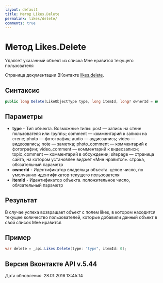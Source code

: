 ```yaml
---
layout: default
title: Метод Likes.Delete
permalink: likes/delete/
comments: true
---
```

# Метод Likes.Delete
Удаляет указанный объект из списка Мне нравится текущего пользователя

Страница документации ВКонтакте [likes.delete](https://vk.com/dev/likes.delete).

## Синтаксис
``` csharp
public long Delete(LikeObjectType type, long itemId, long? ownerId = null)
```

## Параметры
+ **type** - Тип объекта. 
Возможные типы:
post — запись на стене пользователя или группы;
comment — комментарий к записи на стене;
photo — фотография;
audio — аудиозапись;
video — видеозапись;
note — заметка;
photo_comment — комментарий к фотографии;
video_comment — комментарий к видеозаписи;
topic_comment — комментарий в обсуждении;
sitepage — страница сайта, на котором установлен виджет «Мне нравится». строка, обязательный параметр
+ **ownerId** - Идентификатор владельца объекта. целое число, по умолчанию идентификатор текущего пользователя
+ **itemId** - Идентификатор объекта. положительное число, обязательный параметр

## Результат
В случае успеха возвращает объект с полем likes, в котором находится текущее количество пользователей, которые добавили данный объект в свой список Мне нравится.

## Пример
``` csharp
var delete = _api.Likes.Delete(type: "type", itemId: 0);
```

## Версия Вконтакте API v.5.44
Дата обновления: 28.01.2016 13:45:14
